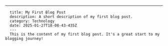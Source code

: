 ---
      title: My First Blog Post
      description: A short description of my first blog post.
      category: Technology
      date: 2025-01-27T18-08-43-435Z
      ---
      This is the content of my first blog post. It's a great start to my blogging journey!